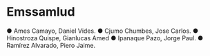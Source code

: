 # Emssamlud
● Ames Camayo, Daniel Vides.
● Cjumo Chumbes, Jose Carlos.
● Hinostroza Quispe, Gianlucas Amed
● Ipanaque Pazo, Jorge Paul.
● Ramírez Alvarado, Piero Jaime.
